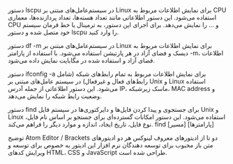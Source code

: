 دستور lscpu در سیستم‌عامل‌های مبتنی بر Linux برای نمایش اطلاعات مربوط به CPU استفاده می‌شود. این دستور اطلاعاتی مانند تعداد هسته‌ها، تعداد پردازنده‌ها، معماری CPU و ... را نمایش می‌دهد. برای اجرای این دستور، به ترمینال یا خط فرمان سیستم خود متصل شده و دستور lscpu را وارد کنید.

دستور df -m در سیستم‌عامل‌های مبتنی بر Linux برای نمایش اطلاعات مربوط به دیسک و فضای آزاد در هر پارتیشن استفاده می‌شود. با استفاده از پارامتر -m، اطلاعات فضای آزاد و استفاده شده در مگابایت نمایش داده می‌شود.

دستور ifconfig -a برای نمایش اطلاعات مربوط به تمام رابط‌های شبکه (شامل رابط‌های فعال و غیرفعال) در سیستم عامل‌های مبتنی بر Unix و Linux استفاده می‌شود. این دستور اطلاعاتی از جمله آدرس IP، ماسک زیرشبکه، MAC address و وضعیت رابط شبکه را نمایش می‌دهد.

دستور find برای جستجوی و پیدا کردن فایل‌ها و دایرکتوری‌ها در سیستم فایل Unix و Linux استفاده می‌شود. این دستور امکانات گسترده‌ای برای جستجو بر اساس نام فایل، نوع فایل، تاریخ ایجاد، اندازه و موارد دیگر را فراهم می‌کند.
find [مسیر] [پارامترها]

توضیح Atom Editor / Brackets دو تا از ادیتورهای معروف لینوکس هر دو ادیتورهای متن باز محبوب برای توسعه دهندگان نرم افزار این ادیتور به خصوص برای توسعه و ویرایش کدهای HTML، CSS و JavaScript طراحی شده است.


